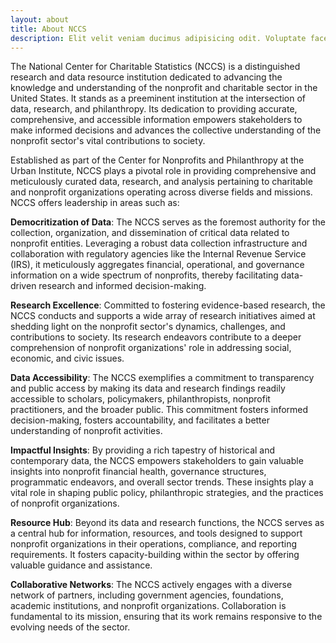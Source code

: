 ```yaml
---
layout: about
title: About NCCS
description: Elit velit veniam ducimus adipisicing odit. Voluptate facere sed iste accusamus quae consequatur, excepturi Harum.
---
```




The National Center for Charitable Statistics (NCCS) is a distinguished research and data resource institution dedicated to advancing the knowledge and understanding of the nonprofit and charitable sector in the United States. It stands as a preeminent institution at the intersection of data, research, and philanthropy. Its dedication to providing accurate, comprehensive, and accessible information empowers stakeholders to make informed decisions and advances the collective understanding of the nonprofit sector's vital contributions to society.

Established as part of the Center for Nonprofits and Philanthropy at the Urban Institute, NCCS plays a pivotal role in providing comprehensive and meticulously curated data, research, and analysis pertaining to charitable and nonprofit organizations operating across diverse fields and missions. NCCS offers leadership in areas such as: 

**Democritization of Data**: The NCCS serves as the foremost authority for the collection, organization, and dissemination of critical data related to nonprofit entities. Leveraging a robust data collection infrastructure and collaboration with regulatory agencies like the Internal Revenue Service (IRS), it meticulously aggregates financial, operational, and governance information on a wide spectrum of nonprofits, thereby facilitating data-driven research and informed decision-making.

**Research Excellence**: Committed to fostering evidence-based research, the NCCS conducts and supports a wide array of research initiatives aimed at shedding light on the nonprofit sector's dynamics, challenges, and contributions to society. Its research endeavors contribute to a deeper comprehension of nonprofit organizations' role in addressing social, economic, and civic issues.

**Data Accessibility**: The NCCS exemplifies a commitment to transparency and public access by making its data and research findings readily accessible to scholars, policymakers, philanthropists, nonprofit practitioners, and the broader public. This commitment fosters informed decision-making, fosters accountability, and facilitates a better understanding of nonprofit activities.

**Impactful Insights**: By providing a rich tapestry of historical and contemporary data, the NCCS empowers stakeholders to gain valuable insights into nonprofit financial health, governance structures, programmatic endeavors, and overall sector trends. These insights play a vital role in shaping public policy, philanthropic strategies, and the practices of nonprofit organizations.

**Resource Hub**: Beyond its data and research functions, the NCCS serves as a central hub for information, resources, and tools designed to support nonprofit organizations in their operations, compliance, and reporting requirements. It fosters capacity-building within the sector by offering valuable guidance and assistance.

**Collaborative Networks**: The NCCS actively engages with a diverse network of partners, including government agencies, foundations, academic institutions, and nonprofit organizations. Collaboration is fundamental to its mission, ensuring that its work remains responsive to the evolving needs of the sector.




